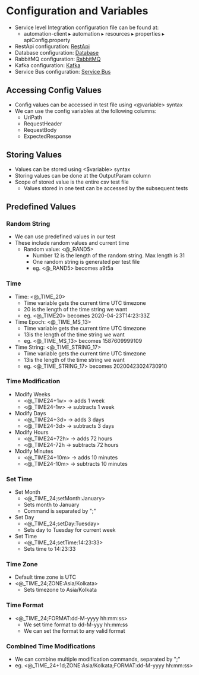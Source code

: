 # Configuration and Variables

* Service level Integration configuration file can be found at:
  * automation-client⁩ ▸ ⁨automation⁩ ▸ ⁨resources⁩ ▸ properties ▸ apiConfig.property
* RestApi configuration: [RestApi](https://docs.autonomx.io/configuration/apiconfig/api)
* Database configuration: [Database](https://docs.autonomx.io/configuration/apiconfig/database)
* RabbitMQ configuration: [RabbitMQ](https://docs.autonomx.io/configuration/config-properties/apiconfig/rabbitmq)
* Kafka configuration: [Kafka](https://docs.autonomx.io/configuration/config-properties/apiconfig/kafka)
* Service Bus configuration: [Service Bus ](https://docs.autonomx.io/configuration/config-properties/apiconfig/service-bus)

## Accessing Config Values

* Config values can be accessed in test file using &lt;@variable&gt; syntax
* We can use the config variables at the following columns:
  * UriPath
  * RequestHeader
  * RequestBody
  * ExpectedResponse

## Storing Values

* Values can be stored using &lt;$variable&gt; syntax
* Storing values can be done at the OutputParam column
* Scope of stored value is the entire csv test file
  * Values stored in one test can be accessed by the subsequent tests

## Predefined Values

### Random String

* We can use predefined values in our test
* These include random values and current time
  * Random value: &lt;@\_RAND5&gt;
    * Number 12 is the length of the random string. Max length is 31
    * One random string is generated per test file
    * eg. &lt;@\_RAND5&gt; becomes a9t5a

### Time

* Time: &lt;@\_TIME\_20&gt;
  * Time variable gets the current time UTC timezone
  * 20 is the length of the time string we want
  * eg. &lt;@\_TIME20&gt; becomes 2020-04-23T14:23:33Z
* Time Epoch: &lt;@\_TIME\_MS\_13&gt;
  * Time variable gets the current time UTC timezone
  * 13is the length of the time string we want
  * eg. &lt;@\_TIME\_MS\_13&gt; becomes 1587609999109
* Time String: &lt;@\_TIME\_STRING\_17&gt;
  * Time variable gets the current time UTC timezone
  * 13is the length of the time string we want
  * eg. &lt;@\_TIME\_STRING\_17&gt; becomes 20200423024730910

### Time Modification

* Modify Weeks
  * &lt;@\_TIME24+1w&gt; -&gt; adds 1 week
  * &lt;@\_TIME24-1w&gt; -&gt; subtracts 1 week
* Modify Days
  * &lt;@\_TIME24+3d&gt; -&gt; adds 3 days
  * &lt;@\_TIME24-3d&gt; -&gt; subtracts 3 days
* Modify Hours
  * &lt;@\_TIME24+72h&gt; -&gt; adds 72 hours
  * &lt;@\_TIME24-72h -&gt; subtracts 72 hours
* Modify Minutes
  * &lt;@\_TIME24+10m&gt; -&gt; adds 10 minutes
  * &lt;@\_TIME24-10m&gt; -&gt; subtracts 10 minutes

### Set Time

* Set Month
  * &lt;@\_TIME\_24;setMonth:January&gt;
  * Sets month to January
  * Command is separated by ";"
* Set Day
  * &lt;@\_TIME\_24;setDay:Tuesday&gt;
  * Sets day to Tuesday for current week
* Set Time
  * &lt;@\_TIME\_24;setTime:14:23:33&gt;
  * Sets time to 14:23:33

### Time Zone

* Default time zone is UTC
* &lt;@\_TIME\_24;ZONE:Asia/Kolkata&gt;
  * Sets timezone to Asia/Kolkata

### Time Format

* &lt;@\_TIME\_24;FORMAT:dd-M-yyyy hh:mm:ss&gt;
  * We set time format to dd-M-yyy hh:mm:ss
  * We can set the format to any valid format 

### Combined Time Modifications

* We can combine multiple modification commands, separated by ";"
* eg. &lt;@\_TIME\_24+1d;ZONE:Asia/Kolkata;FORMAT:dd-M-yyyy hh:mm:ss&gt;

